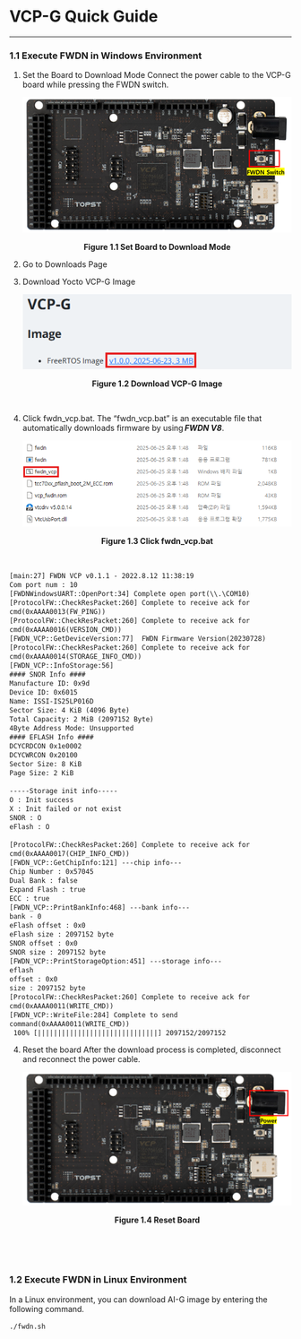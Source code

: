 # VCP-G Quick Guide
---

### 1.1 Execute FWDN in Windows Environment
1. Set the Board to Download Mode
   Connect the power cable to the VCP-G board while pressing the FWDN switch.
    <p align="center"><img src="https://raw.githubusercontent.com/topst-development/Documentation/refs/heads/main/Assets/TOPST%20VCP-G/Software/Set%20Board%20to%20Download%20Mode.png"></p>
    <p align="center"><strong>Figure 1.1 Set Board to Download Mode</strong></p>
2. Go to Downloads Page

3. Download Yocto VCP-G Image
    <p align="center"><img src="https://raw.githubusercontent.com/topst-development/Documentation/refs/heads/main/Assets/Quick%20Guide/Download%20VCP-G%20Image.png" width="550"></p>
    <p align="center"><strong>Figure 1.2 Download VCP-G Image</strong></p> <br/>

4. Click fwdn_vcp.bat. The “fwdn_vcp.bat” is an executable file that automatically downloads firmware by using ***FWDN V8***. 
    <p align="center"><img src="https://raw.githubusercontent.com/topst-development/Documentation/refs/heads/main/Assets/Quick%20Guide/Click%20fwdn_vcp.bat.png" width="550"></p>
    <p align="center"><strong>Figure 1.3 Click fwdn_vcp.bat</strong></p> <br/>
```
[main:27] FWDN VCP v0.1.1 - 2022.8.12 11:38:19
Com port num : 10
[FWDNWindowsUART::OpenPort:34] Complete open port(\\.\COM10)
[ProtocolFW::CheckResPacket:260] Complete to receive ack for cmd(0xAAAA0013(FW_PING))
[ProtocolFW::CheckResPacket:260] Complete to receive ack for cmd(0xAAAA0016(VERSION_CMD))
[FWDN_VCP::GetDeviceVersion:77]  FWDN Firmware Version(20230728)
[ProtocolFW::CheckResPacket:260] Complete to receive ack for cmd(0xAAAA0014(STORAGE_INFO_CMD))
[FWDN_VCP::InfoStorage:56]
#### SNOR Info ####
Manufacture ID: 0x9d
Device ID: 0x6015
Name: ISSI-IS25LP016D
Sector Size: 4 KiB (4096 Byte)
Total Capacity: 2 MiB (2097152 Byte)
4Byte Address Mode: Unsupported
#### EFLASH Info ####
DCYCRDCON 0x1e0002
DCYCWRCON 0x20100
Sector Size: 8 KiB
Page Size: 2 KiB

-----Storage init info-----
O : Init success
X : Init failed or not exist
SNOR : O
eFlash : O

[ProtocolFW::CheckResPacket:260] Complete to receive ack for cmd(0xAAAA0017(CHIP_INFO_CMD))
[FWDN_VCP::GetChipInfo:121] ---chip info---
Chip Number : 0x57045
Dual Bank : false
Expand Flash : true
ECC : true
[FWDN_VCP::PrintBankInfo:468] ---bank info---
bank - 0
eFlash offset : 0x0
eFlash size : 2097152 byte
SNOR offset : 0x0
SNOR size : 2097152 byte
[FWDN_VCP::PrintStorageOption:451] ---storage info---
eflash
offset : 0x0
size : 2097152 byte
[ProtocolFW::CheckResPacket:260] Complete to receive ack for cmd(0xAAAA0011(WRITE_CMD))
[FWDN_VCP::WriteFile:284] Complete to send command(0xAAAA0011(WRITE_CMD))
 100% [||||||||||||||||||||||||||||||] 2097152/2097152
```

4. Reset the board
   After the download process is completed, disconnect and reconnect the power cable.
    <p align="center"><img src="https://raw.githubusercontent.com/topst-development/Documentation/refs/heads/main/Assets/TOPST%20VCP-G/Software/Reset%20the%20Board.png"></p>
    <p align="center"><strong>Figure 1.4 Reset Board</strong></p>

</br></br></br>

### 1.2 Execute FWDN in Linux Environment
In a Linux environment, you can download AI-G image by entering the following command. 

```
./fwdn.sh 
```

</br></br></br>